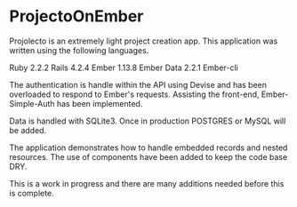 # ProjectoOnEmber

Projolecto is an extremely light project creation app.
This application was written using the following languages.

Ruby 2.2.2
Rails 4.2.4
Ember 1.13.8
Ember Data 2.2.1
Ember-cli

The authentication is handle within the API using Devise and has been overloaded to respond to Ember's requests. Assisting the front-end, Ember-Simple-Auth has been implemented.

Data is handled with SQLite3. Once in production POSTGRES or MySQL will be added.

The application demonstrates how to handle embedded records and nested resources. The use of components have been added to keep the code base DRY.

This is a work in progress and there are many additions needed before this is complete.

